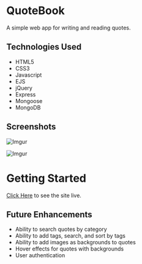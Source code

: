 # QuoteBook
A simple web app for writing and reading quotes.

## Technologies Used
- HTML5
- CSS3
- Javascript
- EJS
- jQuery
- Express
- Mongoose
- MongoDB

## Screenshots
![Imgur](https://i.imgur.com/0482oDV.png)

![Imgur](https://i.imgur.com/R4lSBZC.png)

# Getting Started
[Click Here](https://quotebook-34161.herokuapp.com/quotes) to see the site live.

## Future Enhancements
- Ability to search quotes by category
- Ability to add tags, search, and sort by tags
- Ability to add images as backgrounds to quotes
- Hover effects for quotes with backgrounds
- User authentication